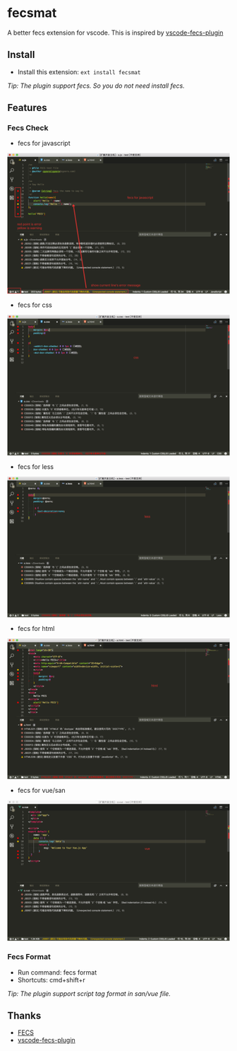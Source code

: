 # fecsmat

A better fecs extension for vscode. This is inspired by [vscode-fecs-plugin](https://github.com/l5oo00/vscode-fecs-plugin)

## Install
- Install this extension: `ext install fecsmat`

*Tip: The plugin support fecs. So you do not need install fecs.*

## Features

### Fecs Check

- fecs for javascript

![javascript](images/js.png)

- fecs for css

![css](images/css.png)

- fecs for less

![less](images/less.png)

- fecs for html

![html](images/html.png)

- fecs for vue/san

![vue](images/vue.png)

### Fecs Format

- Run command: fecs format
- Shortcuts: cmd+shift+r

*Tip: The plugin support script tag format in san/vue file.*

## Thanks

- [FECS](http://fecs.baidu.com/)
- [vscode-fecs-plugin](https://github.com/l5oo00/vscode-fecs-plugin)

